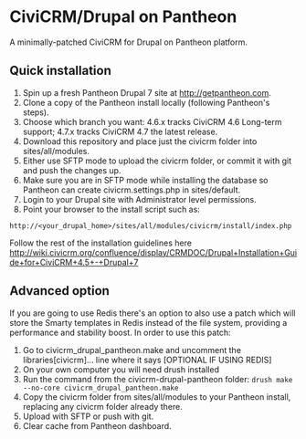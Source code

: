 # CiviCRM/Drupal on Pantheon
A minimally-patched CiviCRM for Drupal on Pantheon platform.

## Quick installation

1. Spin up a fresh Pantheon Drupal 7 site at http://getpantheon.com.
2. Clone a copy of the Pantheon install locally (following Pantheon's steps).
3. Choose which branch you want: 4.6.x tracks CiviCRM 4.6 Long-term support; 4.7.x tracks CiviCRM 4.7 the latest release.
3. Download this repository and place just the civicrm folder into sites/all/modules.
4. Either use SFTP mode to upload the civicrm folder, or commit it with git and push the changes up.
5. Make sure you are in SFTP mode while installing the database so Pantheon can create civicrm.settings.php in sites/default.
6. Login to your Drupal site with Administrator level permissions.
7. Point your browser to the install script such as:

```
http://<your_drupal_home>/sites/all/modules/civicrm/install/index.php
```

Follow the rest of the installation guidelines here http://wiki.civicrm.org/confluence/display/CRMDOC/Drupal+Installation+Guide+for+CiviCRM+4.5+-+Drupal+7

## Advanced option

If you are going to use Redis there's an option to also use a patch which will store the Smarty templates in Redis instead of the file system, providing a performance and stability boost. In order to use this patch:

1. Go to civicrm_drupal_pantheon.make and uncomment the libraries[civicrm]... line where it says [OPTIONAL IF USING REDIS]
2. On your own computer you will need drush installed
3. Run the command from the civicrm-drupal-pantheon folder: `drush make --no-core civicrm_drupal_pantheon.make`
4. Copy the civicrm folder from sites/all/modules to your Pantheon install, replacing any civicrm folder already there.
5. Upload with SFTP or push with git.
6. Clear cache from Pantheon dashboard.
